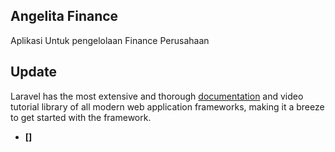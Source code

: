 ## Angelita Finance

Aplikasi Untuk pengelolaan Finance Perusahaan

## Update

Laravel has the most extensive and thorough [documentation](https://laravel.com/docs) and video tutorial library of all modern web application frameworks, making it a breeze to get started with the framework.

-   **[]**
